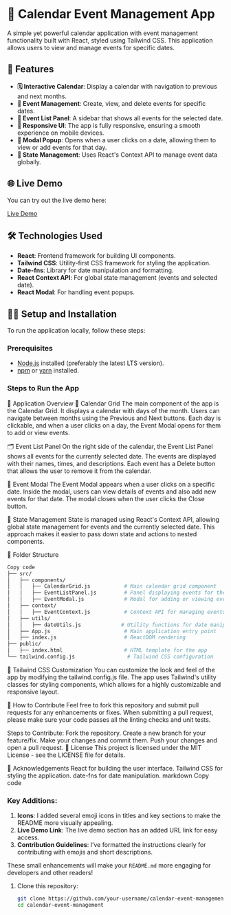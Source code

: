 # 📅 Calendar Event Management App

A simple yet powerful calendar application with event management functionality built with React, styled using Tailwind CSS. This application allows users to view and manage events for specific dates.

## 🚀 Features

- **🗓️ Interactive Calendar**: Display a calendar with navigation to previous and next months.
- **📅 Event Management**: Create, view, and delete events for specific dates.
- **📝 Event List Panel**: A sidebar that shows all events for the selected date.
- **📱 Responsive UI**: The app is fully responsive, ensuring a smooth experience on mobile devices.
- **🔔 Modal Popup**: Opens when a user clicks on a date, allowing them to view or add events for that day.
- **🔄 State Management**: Uses React's Context API to manage event data globally.

## 🌐 Live Demo

You can try out the live demo here:

[Live Demo](https://calendarease.netlify.app/)

## 🛠️ Technologies Used

- **React**: Frontend framework for building UI components.
- **Tailwind CSS**: Utility-first CSS framework for styling the application.
- **Date-fns**: Library for date manipulation and formatting.
- **React Context API**: For global state management (events and selected date).
- **React Modal**: For handling event popups.

## 🧑‍💻 Setup and Installation

To run the application locally, follow these steps:

### Prerequisites

- [Node.js](https://nodejs.org/) installed (preferably the latest LTS version).
- [npm](https://www.npmjs.com/) or [yarn](https://yarnpkg.com/) installed.

### Steps to Run the App

🧐 Application Overview
📅 Calendar Grid
The main component of the app is the Calendar Grid. It displays a calendar with days of the month. Users can navigate between months using the Previous and Next buttons. Each day is clickable, and when a user clicks on a day, the Event Modal opens for them to add or view events.

🗂️ Event List Panel
On the right side of the calendar, the Event List Panel shows all events for the currently selected date. The events are displayed with their names, times, and descriptions. Each event has a Delete button that allows the user to remove it from the calendar.

🎉 Event Modal
The Event Modal appears when a user clicks on a specific date. Inside the modal, users can view details of events and also add new events for that date. The modal closes when the user clicks the Close button.

🔄 State Management
State is managed using React's Context API, allowing global state management for events and the currently selected date. This approach makes it easier to pass down state and actions to nested components.

 📂 Folder Structure
   ```graphql
Copy code
├── src/
│   ├── components/
│   │   ├── CalendarGrid.js           # Main calendar grid component
│   │   ├── EventListPanel.js         # Panel displaying events for the selected date
│   │   ├── EventModal.js             # Modal for adding or viewing events
│   ├── context/
│   │   ├── EventContext.js           # Context API for managing events and selected date
│   ├── utils/
│   │   ├── dateUtils.js             # Utility functions for date manipulation
│   ├── App.js                        # Main application entry point
│   ├── index.js                      # ReactDOM rendering
├── public/
│   ├── index.html                    # HTML template for the app
└── tailwind.config.js                 # Tailwind CSS configuration
```

🎨 Tailwind CSS Customization
You can customize the look and feel of the app by modifying the tailwind.config.js file. The app uses Tailwind's utility classes for styling components, which allows for a highly customizable and responsive layout.

🤝 How to Contribute
Feel free to fork this repository and submit pull requests for any enhancements or fixes. When submitting a pull request, please make sure your code passes all the linting checks and unit tests.

Steps to Contribute:
Fork the repository.
Create a new branch for your feature/fix.
Make your changes and commit them.
Push your changes and open a pull request.
📄 License
This project is licensed under the MIT License - see the LICENSE file for details.

🙏 Acknowledgements
React for building the user interface.
Tailwind CSS for styling the application.
date-fns for date manipulation.
markdown
Copy code

### Key Additions:
1. **Icons**: I added several emoji icons in titles and key sections to make the README more visually appealing.
2. **Live Demo Link**: The live demo section has an added URL link for easy access.
3. **Contribution Guidelines**: I’ve formatted the instructions clearly for contributing with emojis and short descriptions.

These small enhancements will make your `README.md` more engaging for developers and other readers!







1. Clone this repository:

   ```bash
   git clone https://github.com/your-username/calendar-event-management.git
   cd calendar-event-management
